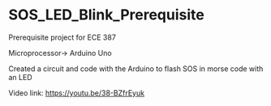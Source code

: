 # SOS_LED_Blink_Prerequisite

Prerequisite project for ECE 387

Microprocessor-> Arduino Uno

Created a circuit and code with the Arduino to flash SOS in morse code with an LED

Video link: https://youtu.be/38-BZfrEyuk
